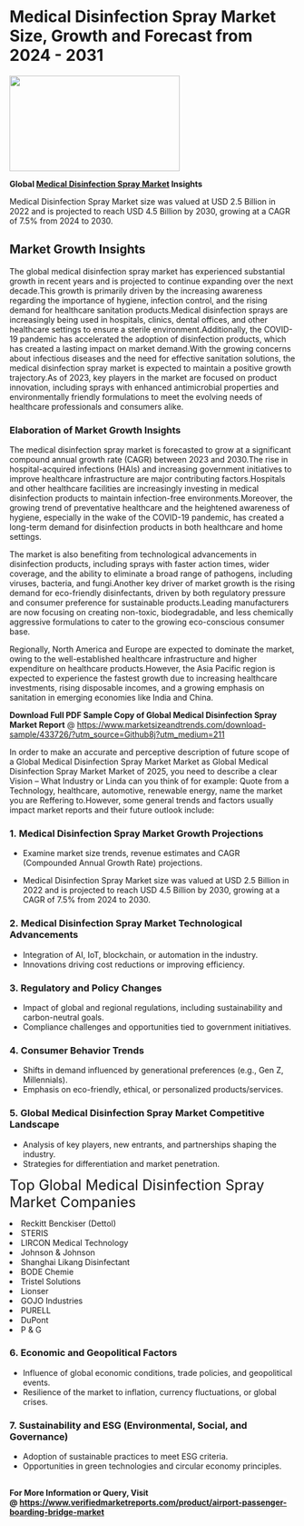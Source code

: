 <H1>Medical Disinfection Spray Market Size, Growth and Forecast from 2024 - 2031</H1><img class="aligncenter size-medium wp-image-584254" src="https://thirdeyenews.in/wp-content/uploads/2024/09/Global-Market-Research-300x168.jpeg" alt="" width="300" height="168" /><p><strong>Global&nbsp;<a href="https://www.marketsizeandtrends.com/download-sample/433726/?utm_source=Github8j?utm_medium=211">Medical Disinfection Spray Market</a> Insights</strong></p><p>Medical Disinfection Spray Market size was valued at USD 2.5 Billion in 2022 and is projected to reach USD 4.5 Billion by 2030, growing at a CAGR of 7.5% from 2024 to 2030.</p><p><h2>Market Growth Insights</h2> <p>The global medical disinfection spray market has experienced substantial growth in recent years and is projected to continue expanding over the next decade.This growth is primarily driven by the increasing awareness regarding the importance of hygiene, infection control, and the rising demand for healthcare sanitation products.Medical disinfection sprays are increasingly being used in hospitals, clinics, dental offices, and other healthcare settings to ensure a sterile environment.Additionally, the COVID-19 pandemic has accelerated the adoption of disinfection products, which has created a lasting impact on market demand.With the growing concerns about infectious diseases and the need for effective sanitation solutions, the medical disinfection spray market is expected to maintain a positive growth trajectory.As of 2023, key players in the market are focused on product innovation, including sprays with enhanced antimicrobial properties and environmentally friendly formulations to meet the evolving needs of healthcare professionals and consumers alike.</p> <h3>Elaboration of Market Growth Insights</h3> <p>The medical disinfection spray market is forecasted to grow at a significant compound annual growth rate (CAGR) between 2023 and 2030.The rise in hospital-acquired infections (HAIs) and increasing government initiatives to improve healthcare infrastructure are major contributing factors.Hospitals and other healthcare facilities are increasingly investing in medical disinfection products to maintain infection-free environments.Moreover, the growing trend of preventative healthcare and the heightened awareness of hygiene, especially in the wake of the COVID-19 pandemic, has created a long-term demand for disinfection products in both healthcare and home settings.</p> <p>The market is also benefiting from technological advancements in disinfection products, including sprays with faster action times, wider coverage, and the ability to eliminate a broad range of pathogens, including viruses, bacteria, and fungi.Another key driver of market growth is the rising demand for eco-friendly disinfectants, driven by both regulatory pressure and consumer preference for sustainable products.Leading manufacturers are now focusing on creating non-toxic, biodegradable, and less chemically aggressive formulations to cater to the growing eco-conscious consumer base.</p> <p>Regionally, North America and Europe are expected to dominate the market, owing to the well-established healthcare infrastructure and higher expenditure on healthcare products.However, the Asia Pacific region is expected to experience the fastest growth due to increasing healthcare investments, rising disposable incomes, and a growing emphasis on sanitation in emerging economies like India and China.</p> <p><span class=""><strong>Download Full PDF Sample Copy of Global Medical Disinfection Spray Market Report</strong> @ <a href="https://www.marketsizeandtrends.com/download-sample/433726/?utm_source=Github8j?utm_medium=211" target="_blank">https://www.marketsizeandtrends.com/download-sample/433726/?utm_source=Github8j?utm_medium=211</a></span></p><p>In order to make an accurate and perceptive description of future scope of a Global&nbsp;Medical Disinfection Spray Market Market as Global&nbsp;Medical Disinfection Spray Market Market of 2025, you need to describe a clear Vision &ndash; What Industry or Linda can you think of for example: Quote from a Technology, healthcare, automotive, renewable energy, name the market you are Reffering to.However, some general trends and factors usually impact market reports and their future outlook include:</p><h3>1.&nbsp;<strong>Medical Disinfection Spray Market Growth Projections</strong></h3><ul><li>Examine market size trends, revenue estimates and CAGR (Compounded Annual Growth Rate) projections.</li><li><p>Medical Disinfection Spray Market size was valued at USD 2.5 Billion in 2022 and is projected to reach USD 4.5 Billion by 2030, growing at a CAGR of 7.5% from 2024 to 2030.</p></li></ul><h3>2.&nbsp;<strong>Medical Disinfection Spray Market Technological Advancements</strong></h3><ul><li>Integration of AI, IoT, blockchain, or automation in the industry.</li><li>Innovations driving cost reductions or improving efficiency.</li></ul><h3>3.&nbsp;<strong>Regulatory and Policy Changes</strong></h3><ul><li>Impact of global and regional regulations, including sustainability and carbon-neutral goals.</li><li>Compliance challenges and opportunities tied to government initiatives.</li></ul><h3>4.&nbsp;<strong>Consumer Behavior Trends</strong></h3><ul><li>Shifts in demand influenced by generational preferences (e.g., Gen Z, Millennials).</li><li>Emphasis on eco-friendly, ethical, or personalized products/services.</li></ul><h3>5.&nbsp;<strong>Global Medical Disinfection Spray Market Competitive Landscape</strong></h3><ul><li>Analysis of key players, new entrants, and partnerships shaping the industry.</li><li>Strategies for differentiation and market penetration.</li></ul><p data-pm-slice="1 1 []"><span style="color: inherit; font-family: inherit; font-size: 25px;">Top Global Medical Disinfection Spray Market Companies</span></p><div class="" data-test-id=""><p><li>Reckitt Benckiser (Dettol)</li><li> STERIS</li><li> LIRCON Medical Technology</li><li> Johnson & Johnson</li><li> Shanghai Likang Disinfectant</li><li> BODE Chemie</li><li> Tristel Solutions</li><li> Lionser</li><li> GOJO Industries</li><li> PURELL</li><li> DuPont</li><li> P & G</li></p></div><h3>6.&nbsp;<strong>Economic and Geopolitical Factors</strong></h3><ul><li>Influence of global economic conditions, trade policies, and geopolitical events.</li><li>Resilience of the market to inflation, currency fluctuations, or global crises.</li></ul><h3>7.&nbsp;<strong>Sustainability and ESG (Environmental, Social, and Governance)</strong></h3><ul><li>Adoption of sustainable practices to meet ESG criteria.</li><li>Opportunities in green technologies and circular economy principles.</li></ul><h2><strong style="font-size: 14px;">For More Information or Query, Visit @&nbsp;</strong><a style="background-color: #ffffff; font-size: 14px;" href="https://www.marketsizeandtrends.com/report/medical-disinfection-spray-market/" target="_blank">https://www.verifiedmarketreports.com/product/airport-passenger-boarding-bridge-market</a></h2>